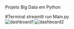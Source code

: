 Projeto Big Data em Python

#Terminal
streamlit run Main.py     
![dashboard1](https://github.com/SabrinaSoaress/Dashboard/assets/92693817/147743f4-9742-456b-b8d0-18f86dbba50f)
![dashboard2](https://github.com/SabrinaSoaress/Dashboard/assets/92693817/32428866-e43f-4254-86fa-343f470495db)
